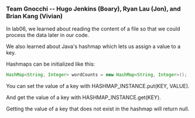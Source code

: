 ### Team Gnocchi -- Hugo Jenkins (Boary), Ryan Lau (Jon), and Brian Kang (Vivian)

In lab06, we learned about reading the content of a file so that we could process the data later in our code.

We also learned about Java's hashmap which lets us assign a value to a key.

Hashmaps can be initialized like this:

```java
HashMap<String, Integer> wordCounts = new HashMap<String, Integer>();
```

You can set the value of a key with HASHMAP_INSTANCE.put(KEY, VALUE).

And get the value of a key with HASHMAP_INSTANCE.get(KEY).

Getting the value of a key that does not exist in the hashmap will return null.